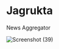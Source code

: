 # Jagrukta
News Aggregator


![Screenshot (39)](https://user-images.githubusercontent.com/63097779/162085728-910627b5-78aa-46e5-b478-163efb331c86.png)
